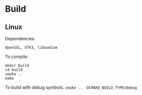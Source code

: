 # Build

## Linux
Dependencies:
```
OpenSSL, GTK3, libsodium
```

To compile:
```
mkdir build
cd build
cmake ..
make
```
To build with debug symbols: `cmake .. -DCMAKE_BUILD_TYPE=Debug`

